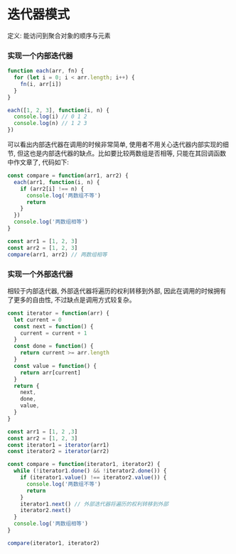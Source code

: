 
# 迭代器模式

定义: 能访问到聚合对象的顺序与元素

### 实现一个内部迭代器

```js
function each(arr, fn) {
  for (let i = 0; i < arr.length; i++) {
    fn(i, arr[i])
  }
}

each([1, 2, 3], function(i, n) {
  console.log(i) // 0 1 2
  console.log(n) // 1 2 3
})
```

可以看出内部迭代器在调用的时候非常简单, 使用者不用关心迭代器内部实现的细节, 但这也是内部迭代器的缺点。比如要比较两数组是否相等, 只能在其回调函数中作文章了, 代码如下:

```js
const compare = function(arr1, arr2) {
  each(arr1, function(i, n) {
    if (arr2[i] !== n) {
      console.log('两数组不等')
      return
    }
  })
  console.log('两数组相等')
}

const arr1 = [1, 2, 3]
const arr2 = [1, 2, 3]
compare(arr1, arr2) // 两数组相等
```

### 实现一个外部迭代器

相较于内部迭代器, 外部迭代器将遍历的权利转移到外部, 因此在调用的时候拥有了更多的自由性, 不过缺点是调用方式较复杂。

```js
const iterator = function(arr) {
  let current = 0
  const next = function() {
    current = current + 1
  }
  const done = function() {
    return current >= arr.length
  }
  const value = function() {
    return arr[current]
  }
  return {
    next,
    done,
    value,
  }
}

const arr1 = [1, 2 ,3]
const arr2 = [1, 2, 3]
const iterator1 = iterator(arr1)
const iterator2 = iterator(arr2)

const compare = function(iterator1, iterator2) {
  while (!iterator1.done() && !iterator2.done()) {
    if (iterator1.value() !== iterator2.value()) {
      console.log('两数组不等')
      return
    }
    iterator1.next() // 外部迭代器将遍历的权利转移到外部
    iterator2.next()
  }
  console.log('两数组相等')
}

compare(iterator1, iterator2)
```